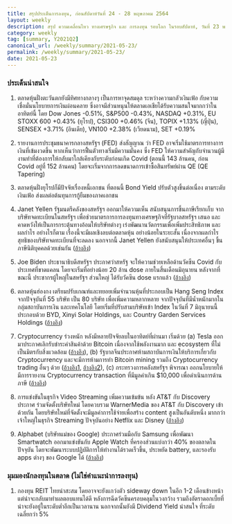 ```yaml
---
title: สรุปประเด็นการลงทุน, ก่อนสัปดาห์วันที่ 24 - 28 พฤษภาคม 2564
layout: weekly
description: สรุป ความเคลื่อนไหว ทางเศรษฐกิจ และ การลงทุน รอบโลก ในรอบสัปดาห์, วันที่ 23 พฤษภาคม 2564
category: weekly
tag: [summary, Y2021Q2]
canonical_url: /weekly/summary/2021-05-23/
permalink: /weekly/summary/2021-05-23/
date: 2021-05-23
---
```


### ประเด็นน่าสนใจ

1. ตลาดหุ้นฝั่งตะวันตกยังมีทิศทางกลางๆ เป็นการหาจุดสมดุล ระหว่างความกลัวเงินเฟ้อ กับความเชื่อมั่นนโยบายการเงินผ่อนคลาย ซึ่งอาจมีส่วนหนุนให้ตลาดเอเชียได้รับความสนใจมากกว่าในอาทิตย์นี้ โดย Dow Jones -0.51%, S&P500 -0.43%, NASDAQ +0.31%, EU STOXX 600 +0.43% (ยุโรป), CSI300 +0.46% (จีน), TOPIX +1.13% (ญี่ปุ่น), SENSEX +3.71% (อินเดีย), VN100 +2.38% (เวียดนาม), SET +0.19%

2. รายงานการประชุมธนาคารกลางสหรัฐฯ (FED) ส่งสัญญาณ ว่า FED อาจเริ่มใช้มาตรการทางการเงินที่เข้มงวดขึ้น หากเห็นว่าการฟื้นตัวทางเริ่มมีความมั่นคง ซึ่ง FED ให้ความสำคัญกับจำนวนผู้มีงานทำที่ต้องการให้กลับมาใกล้เคียงกับระดับก่อนเกิด Covid (ตอนนี้ 143 ล้านคน, ก่อน Covid อยู่ที่ 152 ล้านคน) โดยจะเริ่มจากการลดขนาดการเข้าซื้อสินทรัพย์ผ่าน QE (QE Tapering)

3. ตลาดหุ้นฝั่งยุโรปก็มีปัจจัยเรื่องหนี้เอกชน ที่ตอนนี้ Bond Yield ปรับตัวสูงขึ้นต่อเนื่อง ตามระดับเงินเฟ้อ ส่งผลต่อต้นทุนการกู้ยืมของภาคเอกชน

4. Janet Yellen รัฐมนตรีคลังของสหรัฐฯ ออกมาให้ความเห็น สนับสนุนการขึ้นภาษีเรียกเก็บ จากบริษัทจดทะเบียนในสหรัฐฯ เพื่อช่วยมาตรการการลงทุนทางเศรษฐกิจที่รัฐบาลสหรัฐฯ เสนอ และคาดหวังให้เป็นการกระตุ้นทางอ้อมให้บริษัทต่างๆ เร่งพัฒนานวัตกรรมเพื่อเพิ่มประสิทธิภาพ และผลกำไร อย่างไรก็ตาม เรื่องนี้จะมีผลเชิงลบต่อตลาดหุ้น อย่างน้อยในระยะสั้น เนื่องจากผลกำไรสุทธิของบริษัทจดทะเบียนที่จะลดลง นอกจากนี้ Janet Yellen ยังสนับสนุนให้ประเทศอื่นๆ ขึ้นภาษีนิติบุคคลด้วยเช่นกัน ([อ้างอิง](https://www.usnews.com/news/economy/articles/2021-05-18/treasury-secretary-janet-yellen-tells-business-higher-taxes-are-needed))

5. Joe Biden ประธานาธิบดีสหรัฐฯ ประกาศว่าสหรัฐ จะให้ความช่วยเหลือด้านวัคซีน Covid กับประเทศที่ขาดแคลน โดยจะเริ่มที่อย่างน้อย 20 ล้าน dose ภายในสิ้นเดือนมิถุนายน หลังจากที่ขณะนี้ ประชากรผู้ใหญ่ในสหรัฐฯ ส่วนใหญ่ ได้รับวัคซีน dose แรกแล้ว ([อ้างอิง](https://www.pri.org/stories/2021-05-17/amid-growing-pressure-biden-announces-plans-distribute-more-covid-19-vaccines))

6. ตลาดหุ้นฮ่องกง เตรียมปรับเกณฑ์และทยอยเพิ่มจำนวนหุ้นที่ประกอบเป็น Hang Seng Index จากปัจจุบันที่ 55 บริษัท เป็น 80 บริษัท เพื่อเพิ่มความหลากหลาย จากปัจจุบันที่มีน้ำหนักมากในกลุ่มสถาบันการเงิน และเทคโนโลยี โดยเริ่มที่ปรับสามบริษัทเข้า Index ในวันที่ 7 มิถุนายนนี้ ประกอบด้วย BYD, Xinyi Solar Holdings, และ Country Garden Services Holdings ([อ้างอิง](https://www.scmp.com/business/companies/article/3134412/buffett-backed-byd-xinyi-solar-cogard-unit-join-hong-kong-stock))

7. Cryptocurrency ร่วงหนัก หลังมีหลายปัจจัยลบในอาทิตย์ที่ผ่านมา เริ่มด้วย (a) Tesla ออกมาประกาศเลิกรับชำระค่าสินค้าด้วย Bitcoin เนื่องจากใช้พลังงานมาก และ ecosystem ที่ไม่เป็นมิตรกับสิ่งแวดล้อม ([อ้างอิง](https://www.bbc.com/news/business-57096305)), (b) รัฐบาลจีนประกาศห้ามสถาบันการเงินให้บริการเกี่ยวกับ Cryptocurrency และจะมีการห้ามการทำ Bitcoin mining รวมถึง Cryptocurrency trading อื่นๆ ด้วย ([อ้างอิง1](https://www.reuters.com/technology/chinese-financial-payment-bodies-barred-cryptocurrency-business-2021-05-18/), [อ้างอิง2](https://www.aljazeera.com/economy/2021/5/21/bitcoin-ends-week-in-freefall-as-china-warns-of-crypto-crackdown)), (c) กระทรวงการคลังสหรัฐฯ พิจารณา ออกนโยบายให้มีการรายงาน Cryptocurrency transaction ที่มีมูลค่าเกิน $10,000 เพื่อดำเนินการด้านภาษี ([อ้างอิง](https://www.cnbc.com/2021/05/20/us-treasury-calls-for-stricter-cryptocurrency-compliance-with-irs.html))


8. การแข่งขันในธุรกิจ Video Streaming เพิ่มความเข้มข้น หลัง AT&T กับ Discovery ประกาศ ร่วมจัดตั้งบริษัทใหม่ โดยควบรวม WarnerMedia ของ AT&T กับ Discovery เข้าด้วยกัน โดยบริษัทใหม่ที่จัดตั้งจะมีมูลค่าการใช้จ่ายเพื่อสร้าง content สูงเป็นอันดับหนึ่ง มากกว่าเจ้าใหญ่ในธุรกิจ Streaming ปัจจุบันอย่าง Netflix และ Disney ([อ้างอิง](https://www.cnbc.com/2021/05/17/att-to-combine-warnermedia-and-discovery-assets-to-create-a-new-standalone-company.html))

9. Alphabet (บริษัทแม่ของ Google) ประกาศร่วมมือกับ Samsung เพื่อพัฒนา Smartwatch ออกมาแข่งขันกับ Apple Watch ที่ครองส่วนแบ่งกว่า 40% ของตลาดในปัจจุบัน โดยจะพัฒนาระบบปฏิบัติการให้ทำงานได้รวดเร็วขึ้น, ประหยัด battery, และรองรับ apps ต่างๆ ของ Google ได้ ([อ้างอิง](https://www.businessinsider.com/google-io-samsung-take-on-apple-watch-wear-os-update-2021-5))



### มุมมองนักลงทุนในตลาด (ไม่ใช่คำแนะนำการลงทุน)

1. กองทุน REIT ไทยน่าสะสม โดยอาจจะยังแกว่งตัว sideway down ในอีก 1-2 เดือนข้างหน้า แต่น่าจะกลับมาทำผลตอบแทนได้ดี หลังการฉีดวัคซีนครอบคลุมในวงกว้าง รวมถึงอัตราดอกเบี้ยที่น่าจะยังอยู่ในระดับต่ำอีกเป็นเวลานาน นอกจากนั้นยังมี Dividend Yield น่าสนใจ ที่ระดับเฉลี่ยกว่า 5%
